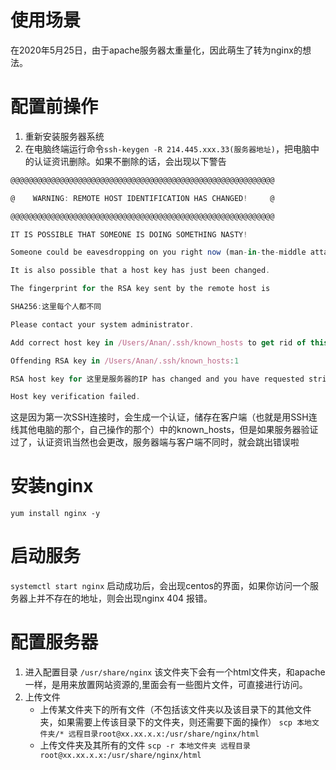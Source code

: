 # 使用场景
在2020年5月25日，由于apache服务器太重量化，因此萌生了转为nginx的想法。
# 配置前操作
1. 重新安装服务器系统
2. 在电脑终端运行命令```ssh-keygen -R 214.445.xxx.33(服务器地址)```，把电脑中的认证资讯删除。如果不删除的话，会出现以下警告
```js
@@@@@@@@@@@@@@@@@@@@@@@@@@@@@@@@@@@@@@@@@@@@@@@@@@@@@@@@@@@

@    WARNING: REMOTE HOST IDENTIFICATION HAS CHANGED!     @

@@@@@@@@@@@@@@@@@@@@@@@@@@@@@@@@@@@@@@@@@@@@@@@@@@@@@@@@@@@

IT IS POSSIBLE THAT SOMEONE IS DOING SOMETHING NASTY!

Someone could be eavesdropping on you right now (man-in-the-middle attack)!

It is also possible that a host key has just been changed.

The fingerprint for the RSA key sent by the remote host is

SHA256:这里每个人都不同

Please contact your system administrator.

Add correct host key in /Users/Anan/.ssh/known_hosts to get rid of this message.

Offending RSA key in /Users/Anan/.ssh/known_hosts:1

RSA host key for 这里是服务器的IP has changed and you have requested strict checking.

Host key verification failed.
```

这是因为第一次SSH连接时，会生成一个认证，储存在客户端（也就是用SSH连线其他电脑的那个，自己操作的那个）中的known_hosts，但是如果服务器验证过了，认证资讯当然也会更改，服务器端与客户端不同时，就会跳出错误啦
# 安装nginx
```yum install nginx -y```
# 启动服务
```systemctl start nginx```
启动成功后，会出现centos的界面，如果你访问一个服务器上并不存在的地址，则会出现nginx 404 报错。
# 配置服务器
1. 进入配置目录
```/usr/share/nginx```
该文件夹下会有一个html文件夹，和apache一样，是用来放置网站资源的,里面会有一些图片文件，可直接进行访问。
2. 上传文件
    - 上传某文件夹下的所有文件（不包括该文件夹以及该目录下的其他文件夹，如果需要上传该目录下的文件夹，则还需要下面的操作）
```scp 本地文件夹/* 远程目录root@xx.xx.x.x:/usr/share/nginx/html```
    - 上传文件夹及其所有的文件
```scp -r 本地文件夹 远程目录root@xx.xx.x.x:/usr/share/nginx/html```